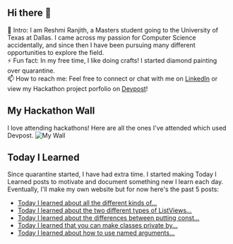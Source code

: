 ## Hi there 👋

🔭  Intro: I am Reshmi Ranjith, a Masters student going to the University of Texas at Dallas. I came across my passion for Computer Science accidentally, and since then I have been pursuing many different opportunities to explore the field.
<br/> ⚡ Fun fact: In my free time, I like doing crafts! I started diamond painting over quarantine.
<br/>📫  How to reach me: Feel free to connect or chat with me on [LinkedIn](https://www.linkedin.com/in/reshmi-ranjith/) or view my Hackathon project porfolio on [Devpost](https://devpost.com/ReshmiCode)!

## My Hackathon Wall
I love attending hackathons! Here are all the ones I've attended which used Devpost.
![My Wall](https://idemoed.vercel.app/api/wall?username=ReshmiCode&pr=10)

## Today I Learned

Since quarantine started, I have had extra time. I started making Today I Learned posts to motivate and document something new I learn each day. Eventually, I'll make my own website but for now here's the past 5 posts:

<!-- BLOG-POST-LIST:START -->
- [Today I learned about all the different kinds of...](https://simplyprogramming.tumblr.com/post/694871495818739712)
- [Today I learned about the two different types of ListViews...](https://simplyprogramming.tumblr.com/post/689043726886191104)
- [Today I learned about the differences between putting const...](https://simplyprogramming.tumblr.com/post/688591324925067264)
- [Today I learned that you can make classes private by...](https://simplyprogramming.tumblr.com/post/688501710196473856)
- [Today I learned about how to use named arguments...](https://simplyprogramming.tumblr.com/post/688410852274143233)
<!-- BLOG-POST-LIST:END -->
